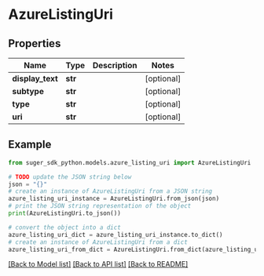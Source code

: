 # AzureListingUri


## Properties

Name | Type | Description | Notes
------------ | ------------- | ------------- | -------------
**display_text** | **str** |  | [optional] 
**subtype** | **str** |  | [optional] 
**type** | **str** |  | [optional] 
**uri** | **str** |  | [optional] 

## Example

```python
from suger_sdk_python.models.azure_listing_uri import AzureListingUri

# TODO update the JSON string below
json = "{}"
# create an instance of AzureListingUri from a JSON string
azure_listing_uri_instance = AzureListingUri.from_json(json)
# print the JSON string representation of the object
print(AzureListingUri.to_json())

# convert the object into a dict
azure_listing_uri_dict = azure_listing_uri_instance.to_dict()
# create an instance of AzureListingUri from a dict
azure_listing_uri_from_dict = AzureListingUri.from_dict(azure_listing_uri_dict)
```
[[Back to Model list]](../README.md#documentation-for-models) [[Back to API list]](../README.md#documentation-for-api-endpoints) [[Back to README]](../README.md)



